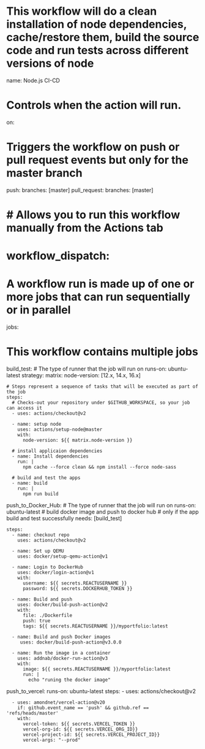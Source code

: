 # This workflow will do a clean installation of node dependencies, cache/restore them, build the source code and run tests across different versions of node

name: Node.js CI-CD

# Controls when the action will run.
on:
  # Triggers the workflow on push or pull request events but only for the master branch
  push:
    branches: [master]
  pull_request:
    branches: [master]
  # # Allows you to run this workflow manually from the Actions tab
  # workflow_dispatch:

# A workflow run is made up of one or more jobs that can run sequentially or in parallel
jobs:
  # This workflow contains multiple jobs
  build_test:
    # The type of runner that the job will run on
    runs-on: ubuntu-latest
    strategy:
      matrix:
        node-version: [12.x, 14.x, 16.x]

    # Steps represent a sequence of tasks that will be executed as part of the job
    steps:
      # Checks-out your repository under $GITHUB_WORKSPACE, so your job can access it
      - uses: actions/checkout@v2

      - name: setup node
        uses: actions/setup-node@master
        with:
          node-version: ${{ matrix.node-version }}

      # install applicaion dependencies
      - name: Install dependencies
        run: |
          npm cache --force clean && npm install --force node-sass

      # build and test the apps
      - name: build
        run: |
          npm run build

  push_to_Docker_Hub:
    # The type of runner that the job will run on
    runs-on: ubuntu-latest
    # build docker image and push to docker hub
    # only if the app build and test successfully
    needs: [build_test]

    steps:
      - name: checkout repo
        uses: actions/checkout@v2

      - name: Set up QEMU
        uses: docker/setup-qemu-action@v1

      - name: Login to DockerHub
        uses: docker/login-action@v1
        with:
          username: ${{ secrets.REACTUSERNAME }}
          password: ${{ secrets.DOCKERHUB_TOKEN }}

      - name: Build and push
        uses: docker/build-push-action@v2
        with:
          file: ./Dockerfile
          push: true
          tags: ${{ secrets.REACTUSERNAME }}/myportfolio:latest

      - name: Build and push Docker images
         uses: docker/build-push-action@v3.0.0

      - name: Run the image in a container
        uses: addnab/docker-run-action@v3
        with:
          image: ${{ secrets.REACTUSERNAME }}/myportfolio:latest
          run: |
            echo "runing the docker image"

  push_to_vercel:
    runs-on: ubuntu-latest
    steps:
      - uses: actions/checkout@v2

      - uses: amondnet/vercel-action@v20
        if: github.event_name == 'push' && github.ref == 'refs/heads/master'
        with:
          vercel-token: ${{ secrets.VERCEL_TOKEN }}
          vercel-org-id: ${{ secrets.VERCEL_ORG_ID}}
          vercel-project-id: ${{ secrets.VERCEL_PROJECT_ID}}
          vercel-args: "--prod"
